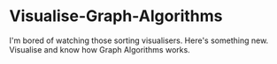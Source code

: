 # Visualise-Graph-Algorithms
I'm bored of watching those sorting visualisers. Here's something new. Visualise and know how Graph Algorithms works.
